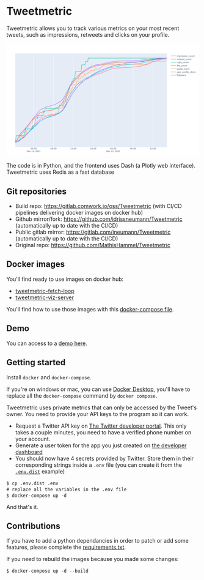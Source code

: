 # Tweetmetric

Tweetmetric allows you to track various metrics on your most recent tweets, such as impressions, retweets and clicks on your profile.

![example image](./img/dashboard.png)

The code is in Python, and the frontend uses Dash (a Plotly web interface). Tweetmetric uses Redis as a fast database

## Git repositories

* Build repo: https://gitlab.comwork.io/oss/Tweetmetric (with CI/CD pipelines delivering docker images on docker hub)
* Github mirror/fork: https://github.com/idrissneumann/Tweetmetric (automatically up to date with the CI/CD)
* Public gitlab mirror: https://gitlab.com/ineumann/Tweetmetric (automatically up to date with the CI/CD)
* Original repo: https://github.com/MathisHammel/Tweetmetric

## Docker images

You'll find ready to use images on docker hub:

* [tweetmetric-fetch-loop](https://hub.docker.com/repository/docker/comworkio/tweetmetric-fetch-loop)
* [tweetmetric-viz-server](https://hub.docker.com/repository/docker/comworkio/tweetmetric-viz-server)

You'll find how to use those images with this [docker-compose file](./docker-compose.yml).

## Demo

You can access to a [demo here](https://tweetmetric.comwork.io).
## Getting started

Install `docker` and `docker-compose`.

If you're on windows or mac, you can use [Docker Desktop](https://www.docker.com/products/docker-desktop), you'll have to replace all the `docker-compose` command by `docker compose`.

Tweetmetric uses private metrics that can only be accessed by the Tweet's owner. You need to provide your API keys to the program so it can work.
- Request a Twitter API key on [The Twitter developer portal](https://developer.twitter.com/en/docs/twitter-api/getting-started/getting-access-to-the-twitter-api). This only takes a couple minutes, you need to have a verified phone number on your account.
- Generate a user token for the app you just created on [the developer dashboard](https://developer.twitter.com/en/portal/dashboard)
- You should now have 4 secrets provided by Twitter. Store them in their corresponding strings inside a `.env` file (you can create it from the [`.env.dist`](./.env.dist) example)

```shell
$ cp .env.dist .env
# replace all the variables in the .env file
$ docker-compose up -d
```

And that's it.

## Contributions

If you have to add a python dependancies in order to patch or add some features, please complete the [requirements.txt](./src/requirements.txt).

If you need to rebuild the images because you made some changes:

```shell
$ docker-compose up -d --build
```
